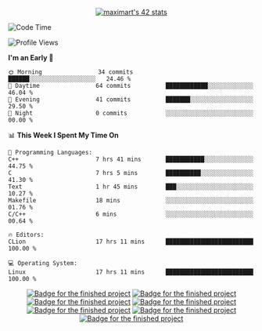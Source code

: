<p align="center">
<a href="https://github.com/oakoudad/badge42"><img src="https://badge.mediaplus.ma/greenbinary/maximart?1337Badge=off&UM6P=off&42Network=off" alt="maximart's 42 stats" /></a>
</p>

<!--START_SECTION:waka-->
![Code Time](http://img.shields.io/badge/Code%20Time-121%20hrs%207%20mins-blue)

![Profile Views](http://img.shields.io/badge/Profile%20Views-1-blue)

**I'm an Early 🐤** 

```text
🌞 Morning                34 commits          ██████░░░░░░░░░░░░░░░░░░░   24.46 % 
🌆 Daytime                64 commits          ████████████░░░░░░░░░░░░░   46.04 % 
🌃 Evening                41 commits          ███████░░░░░░░░░░░░░░░░░░   29.50 % 
🌙 Night                  0 commits           ░░░░░░░░░░░░░░░░░░░░░░░░░   00.00 % 
```


📊 **This Week I Spent My Time On** 

```text
💬 Programming Languages: 
C++                      7 hrs 41 mins       ███████████░░░░░░░░░░░░░░   44.75 % 
C                        7 hrs 5 mins        ██████████░░░░░░░░░░░░░░░   41.30 % 
Text                     1 hr 45 mins        ███░░░░░░░░░░░░░░░░░░░░░░   10.27 % 
Makefile                 18 mins             ░░░░░░░░░░░░░░░░░░░░░░░░░   01.76 % 
C/C++                    6 mins              ░░░░░░░░░░░░░░░░░░░░░░░░░   00.64 % 

🔥 Editors: 
CLion                    17 hrs 11 mins      █████████████████████████   100.00 % 

💻 Operating System: 
Linux                    17 hrs 11 mins      █████████████████████████   100.00 % 
```


<!--END_SECTION:waka-->
<p align="center">
<a href="https://github.com/ayogun/42-project-badges?tab=readme-ov-file"><img src="https://raw.githubusercontent.com/ayogun/42-project-badges/refs/heads/main/badges/libftm.png" alt="Badge for the finished project" /></a>
<a href="https://github.com/ayogun/42-project-badges?tab=readme-ov-file"><img src="https://raw.githubusercontent.com/ayogun/42-project-badges/refs/heads/main/badges/ft_printfm.png" alt="Badge for the finished project" /></a>
<a href="https://github.com/ayogun/42-project-badges?tab=readme-ov-file"><img src="https://raw.githubusercontent.com/ayogun/42-project-badges/refs/heads/main/badges/get_next_linem.png" alt="Badge for the finished project" /></a>
<a href="https://github.com/ayogun/42-project-badges?tab=readme-ov-file"><img src="https://raw.githubusercontent.com/ayogun/42-project-badges/refs/heads/main/badges/born2beroote.png" alt="Badge for the finished project" /></a>
<a href="https://github.com/ayogun/42-project-badges?tab=readme-ov-file"><img src="https://raw.githubusercontent.com/ayogun/42-project-badges/refs/heads/main/badges/minitalkm.png" alt="Badge for the finished project" /></a>
<a href="https://github.com/ayogun/42-project-badges?tab=readme-ov-file"><img src="https://raw.githubusercontent.com/ayogun/42-project-badges/refs/heads/main/badges/push_swapm.png" alt="Badge for the finished project" /></a>
<a href="https://github.com/ayogun/42-project-badges?tab=readme-ov-file"><img src="https://raw.githubusercontent.com/ayogun/42-project-badges/refs/heads/main/badges/so_longm.png" alt="Badge for the finished project" /></a>
</p>
